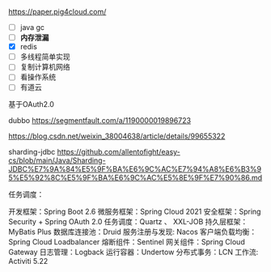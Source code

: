 https://paper.pig4cloud.com/

- [ ] java gc
- [ ] **内存泄漏**
- [x] redis
- [ ] 多线程简单实现
- [ ] 复制计算机网络
- [ ] 看操作系统
- [ ] 有道云

基于OAuth2.0

dubbo
https://segmentfault.com/a/1190000019896723

https://blog.csdn.net/weixin_38004638/article/details/99655322



sharding-jdbc
https://github.com/allentofight/easy-cs/blob/main/Java/Sharding-JDBC%E7%9A%84%E5%9F%BA%E6%9C%AC%E7%94%A8%E6%B3%95%E5%92%8C%E5%9F%BA%E6%9C%AC%E5%8E%9F%E7%90%86.md

任务调度：


开发框架：Spring Boot 2.6
微服务框架：Spring Cloud 2021
安全框架：Spring Security + Spring OAuth 2.0
任务调度：Quartz 、 XXL-JOB
持久层框架：MyBatis Plus
数据库连接池：Druid
服务注册与发现: Nacos
客户端负载均衡：Spring Cloud Loadbalancer
熔断组件：Sentinel
网关组件：Spring Cloud Gateway
日志管理：Logback
运行容器：Undertow
分布式事务：LCN
工作流: Activiti 5.22